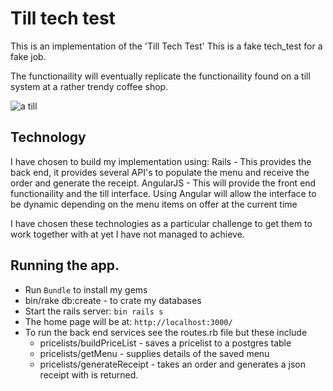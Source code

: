 Till tech test
==============

This is an implementation of the 'Till Tech Test'
This is a fake tech_test for a fake job.

The functionaility will eventually replicate the functionaility found on a till system at a rather trendy coffee shop.

![a till](/images/till.jpg)

Technology
----------
I have chosen to build my implementation using:
Rails - This provides the back end, it provides several API's to populate the menu and receive the order and generate the receipt.
AngularJS - This will provide the front end functionaility and the till interface. Using Angular will allow the interface to be dynamic depending on the menu items on offer at the current time

I have chosen these technologies as a particular challenge to get them to work together with at yet I have not managed to achieve.


Running the app.
----------------
* Run `Bundle` to install my gems
* bin/rake db:create - to crate my databases
* Start the rails server: `bin rails s`
* The home page will be at: `http://localhost:3000/`
* To run the back end services see the routes.rb file but these include
  * pricelists/buildPriceList - saves a pricelist to a postgres table
  * pricelists/getMenu - supplies details of the saved menu
  * pricelists/generateReceipt - takes an order and generates a json receipt with is returned.
